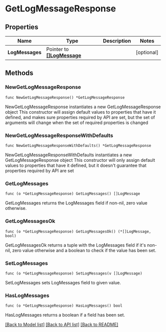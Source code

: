 # GetLogMessageResponse

## Properties

Name | Type | Description | Notes
------------ | ------------- | ------------- | -------------
**LogMessages** | Pointer to [**[]LogMessage**](LogMessage.md) |  | [optional] 

## Methods

### NewGetLogMessageResponse

`func NewGetLogMessageResponse() *GetLogMessageResponse`

NewGetLogMessageResponse instantiates a new GetLogMessageResponse object
This constructor will assign default values to properties that have it defined,
and makes sure properties required by API are set, but the set of arguments
will change when the set of required properties is changed

### NewGetLogMessageResponseWithDefaults

`func NewGetLogMessageResponseWithDefaults() *GetLogMessageResponse`

NewGetLogMessageResponseWithDefaults instantiates a new GetLogMessageResponse object
This constructor will only assign default values to properties that have it defined,
but it doesn't guarantee that properties required by API are set

### GetLogMessages

`func (o *GetLogMessageResponse) GetLogMessages() []LogMessage`

GetLogMessages returns the LogMessages field if non-nil, zero value otherwise.

### GetLogMessagesOk

`func (o *GetLogMessageResponse) GetLogMessagesOk() (*[]LogMessage, bool)`

GetLogMessagesOk returns a tuple with the LogMessages field if it's non-nil, zero value otherwise
and a boolean to check if the value has been set.

### SetLogMessages

`func (o *GetLogMessageResponse) SetLogMessages(v []LogMessage)`

SetLogMessages sets LogMessages field to given value.

### HasLogMessages

`func (o *GetLogMessageResponse) HasLogMessages() bool`

HasLogMessages returns a boolean if a field has been set.


[[Back to Model list]](../README.md#documentation-for-models) [[Back to API list]](../README.md#documentation-for-api-endpoints) [[Back to README]](../README.md)


